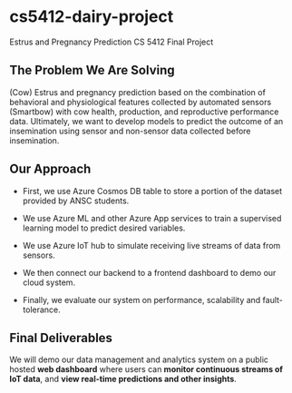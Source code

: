 # cs5412-dairy-project
Estrus and Pregnancy Prediction CS 5412 Final Project

## The Problem We Are Solving
(Cow) Estrus and pregnancy prediction based on the combination of behavioral and physiological features collected by automated sensors (Smartbow) with cow health, production, and reproductive performance data. Ultimately, we want to develop models to predict the outcome of an insemination using sensor and non-sensor data collected before insemination. 

## Our Approach

- First, we use Azure Cosmos DB table to store a portion of the dataset provided by ANSC students.

- We use Azure ML and other Azure App services to train a supervised learning model to predict desired variables.

- We use Azure IoT hub to simulate receiving live streams of data from sensors.

- We then connect our backend to a frontend dashboard to demo our cloud system.

- Finally, we evaluate our system on performance, scalability and fault-tolerance.


## Final Deliverables
We will demo our data management and analytics system on a public hosted **web dashboard** where users can **monitor continuous streams of IoT data**, and **view real-time predictions and other insights**.
